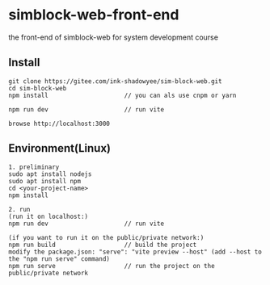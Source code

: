 # simblock-web-front-end
the front-end of simblock-web for system development course
## Install

```
git clone https://gitee.com/ink-shadowyee/sim-block-web.git
cd sim-block-web    
npm install                     // you can als use cnpm or yarn

npm run dev                     // run vite

browse http://localhost:3000
```

## Environment(Linux)
```
1. preliminary
sudo apt install nodejs       
sudo apt install npm          
cd <your-project-name>
npm install

2. run
(run it on localhost:)
npm run dev                     // run vite

(if you want to run it on the public/private network:)
npm run build                   // build the project
modify the package.json: "serve": "vite preview --host" (add --host to the "npm run serve" command)
npm run serve                   // run the project on the public/private network
``` 